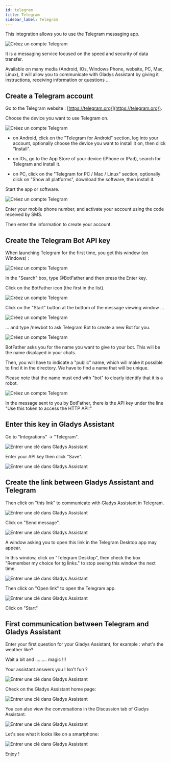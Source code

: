 ```yaml
---
id: telegram
title: Telegram
sidebar_label: Telegram
---
```


This integration allows you to use the Telegram messaging app.

![Créez un compte Telegram](../../static/img/docs/en/configuration/telegram/telegram_00_creer_compte_Logo.jpg)

It is a messaging service focused on the speed and security of data transfer.

Available on many media (Android, IOs, Windows Phone, website, PC, Mac, Linux), it will allow you to communicate with Gladys Assistant by giving it instructions, receiving information or questions ...

## Create a Telegram account

Go to the Telegram website : [https://telegram.org/](https://telegram.org/).

Choose the device you want to use Telegram on.

![Créez un compte Telegram](../../static/img/docs/en/configuration/telegram/telegram_01_creer_compte_Site.jpg)

- on Android, click on the "Telegram for Android" section, log into your account, optionally choose the device you want to install it on, then click "Install".

- on IOs, go to the App Store of your device (IPhone or IPad), search for Telegram and install it.

- on PC, click on the "Telegram for PC / Mac / Linux" section, optionally click on "Show all platforms", download the software, then install it.

Start the app or software.

![Créez un compte Telegram](../../static/img/docs/en/configuration/telegram/telegram_02_creer_compte_Desktop.jpg)

Enter your mobile phone number, and activate your account using the code received by SMS.

Then enter the information to create your account.

## Create the Telegram Bot API key

When launching Telegram for the first time, you get this window (on Windows) :

![Créez un compte Telegram](../../static/img/docs/en/configuration/telegram/telegram_03_creer_API_premier.jpg)

In the "Search" box, type @BotFather and then press the Enter key.

Click on the BotFather icon (the first in the list).

![Créez un compte Telegram](../../static/img/docs/en/configuration/telegram/telegram_04_creer_API_BotFather-0.jpg)

Click on the "Start" button at the bottom of the message viewing window ...

![Créez un compte Telegram](../../static/img/docs/en/configuration/telegram/telegram_04_creer_API_BotFather-1.jpg)

... and type /newbot to ask Telegram Bot to create a new Bot for you.

![Créez un compte Telegram](../../static/img/docs/en/configuration/telegram/telegram_05_creer_API_Bot_Name.jpg)

BotFather asks you for the name you want to give to your bot. This will be the name displayed in your chats.

Then, you will have to indicate a "public" name, which will make it possible to find it in the directory. We have to find a name that will be unique.

Please note that the name must end with "bot" to clearly identify that it is a robot.

![Créez un compte Telegram](../../static/img/docs/en/configuration/telegram/telegram_06_creer_API_Bot_config_ok-1.jpg)

In the message sent to you by BotFather, there is the API key under the line "Use this token to access the HTTP API:"

## Enter this key in Gladys Assistant

Go to "Integrations" -> "Telegram".

![Entrer une clé dans Gladys Assistant](../../static/img/docs/en/configuration/telegram/telegram_07_Integration_Gladys-0.jpg)

Enter your API key then click "Save".

![Entrer une clé dans Gladys Assistant](../../static/img/docs/en/configuration/telegram/telegram_08_Integration_Gladys_ok.jpg)

## Create the link between Gladys Assistant and Telegram

Then click on "this link" to communicate with Gladys Assistant in Telegram.

![Entrer une clé dans Gladys Assistant](../../static/img/docs/en/configuration/telegram/telegram_08_Integration_Gladys_ok-1.jpg)

Click on "Send message".

![Entrer une clé dans Gladys Assistant](../../static/img/docs/en/configuration/telegram/telegram_09_Communiquer_Gladys.jpg)

A window asking you to open this link in the Telegram Desktop app may appear.

In this window, click on "Telegram Desktop", then check the box "Remember my choice for tg links." to stop seeing this window the next time.

![Entrer une clé dans Gladys Assistant](../../static/img/docs/en/configuration/telegram/telegram_10_Communiquer_Gladys_lancement_appli.jpg)

Then click on "Open link" to open the Telegram app.

![Entrer une clé dans Gladys Assistant](../../static/img/docs/en/configuration/telegram/telegram_11_Communiquer_Gladys_lancement_1ere_com.jpg)

Click on "Start"

## First communication between Telegram and Gladys Assistant

Enter your first question for your Gladys Assistant, for example : what's the weather like?

Wait a bit and ......... magic !!!

Your assistant answers you ! Isn't fun ?

![Entrer une clé dans Gladys Assistant](../../static/img/docs/en/configuration/telegram/telegram_12_Communiquer_Gladys_1ere_com.jpg)

Check on the Gladys Assistant home page:

![Entrer une clé dans Gladys Assistant](../../static/img/docs/en/configuration/telegram/telegram_13_Communiquer_Gladys_Gladys_Accueil.jpg)

You can also view the conversations in the Discussion tab of Gladys Assistant.

![Entrer une clé dans Gladys Assistant](../../static/img/docs/en/configuration/telegram/telegram_14_Communiquer_Gladys_Gladys_Discussion.jpg)

Let's see what it looks like on a smartphone:

![Entrer une clé dans Gladys Assistant](../../static/img/docs/en/configuration/telegram/telegram_15_Communiquer_Gladys_Smartphone.jpg)

Enjoy !
